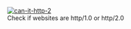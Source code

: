 [![can-it-http-2](https://github-readme-stats.vercel.app/api/pin/?username=navaneethkm004&repo=can-it-http-2&theme=dark)](https://github.com/navaneethkm004/can-it-http-2)<br/>
Check if websites are http/1.0 or http/2.0
